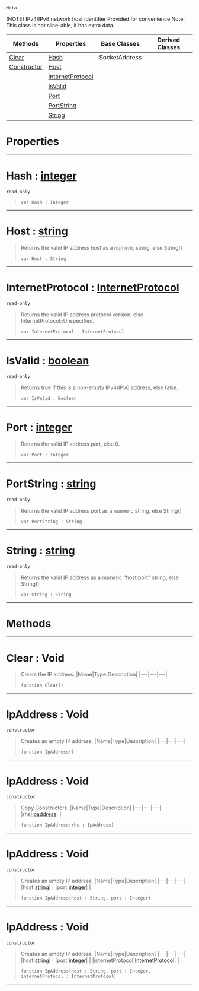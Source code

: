  `Meta`

(NOTE) IPv4/IPv6 network host identifier Provided for convenience Note: This class is not slice-able, it has extra data.

|Methods|Properties|Base Classes|Derived Classes|
|---|---|---|---|
|[ Clear](https://github.com/zeroengineteam/ZeroDocs/blob/master/code_reference/class_reference/ipaddress.markdown#clear-void)|[ Hash](https://github.com/zeroengineteam/ZeroDocs/blob/master/code_reference/class_reference/ipaddress.markdown#hash-zero-engine-documen)|SocketAddress| |
|[ Constructor](https://github.com/zeroengineteam/ZeroDocs/blob/master/code_reference/class_reference/ipaddress.markdown#ipaddress-void)|[ Host](https://github.com/zeroengineteam/ZeroDocs/blob/master/code_reference/class_reference/ipaddress.markdown#host-zero-engine-documen)| | |
| |[ InternetProtocol](https://github.com/zeroengineteam/ZeroDocs/blob/master/code_reference/class_reference/ipaddress.markdown#internetprotocol-zero-en)| | |
| |[ IsValid](https://github.com/zeroengineteam/ZeroDocs/blob/master/code_reference/class_reference/ipaddress.markdown#isvalid-zero-engine-docu)| | |
| |[ Port](https://github.com/zeroengineteam/ZeroDocs/blob/master/code_reference/class_reference/ipaddress.markdown#port-zero-engine-documen)| | |
| |[ PortString](https://github.com/zeroengineteam/ZeroDocs/blob/master/code_reference/class_reference/ipaddress.markdown#portstring-zero-engine-d)| | |
| |[ String](https://github.com/zeroengineteam/ZeroDocs/blob/master/code_reference/class_reference/ipaddress.markdown#string-zero-engine-docum)| | |


 #  Properties


---  
 #  Hash : [integer](https://github.com/zeroengineteam/ZeroDocs/blob/master/code_reference/zilch_base_types/integer.markdown)

 `read-only`

> 
> ``` lang=cpp, name=Zilch
> var Hash : Integer


---  
 #  Host : [string](https://github.com/zeroengineteam/ZeroDocs/blob/master/code_reference/zilch_base_types/string.markdown)

> Returns the valid IP address host as a numeric string, else String()
> ``` lang=cpp, name=Zilch
> var Host : String


---  
 #  InternetProtocol : [InternetProtocol](https://github.com/zeroengineteam/ZeroDocs/blob/master/code_reference/enum_reference.markdown#internetprotocol)

 `read-only`

> Returns the valid IP address protocol version, else InternetProtocol::Unspecified.
> ``` lang=cpp, name=Zilch
> var InternetProtocol : InternetProtocol


---  
 #  IsValid : [boolean](https://github.com/zeroengineteam/ZeroDocs/blob/master/code_reference/zilch_base_types/boolean.markdown)

 `read-only`

> Returns true if this is a non-empty IPv4/IPv6 address, else false.
> ``` lang=cpp, name=Zilch
> var IsValid : Boolean


---  
 #  Port : [integer](https://github.com/zeroengineteam/ZeroDocs/blob/master/code_reference/zilch_base_types/integer.markdown)

> Returns the valid IP address port, else 0.
> ``` lang=cpp, name=Zilch
> var Port : Integer


---  
 #  PortString : [string](https://github.com/zeroengineteam/ZeroDocs/blob/master/code_reference/zilch_base_types/string.markdown)

 `read-only`

> Returns the valid IP address port as a numeric string, else String()
> ``` lang=cpp, name=Zilch
> var PortString : String


---  
 #  String : [string](https://github.com/zeroengineteam/ZeroDocs/blob/master/code_reference/zilch_base_types/string.markdown)

 `read-only`

> Returns the valid IP address as a numeric "host:port" string, else String()
> ``` lang=cpp, name=Zilch
> var String : String


---  
 #  Methods


---  
 #  Clear : Void

> Clears the IP address.
> |Name|Type|Description|
> |---|---|---|
> ``` lang=cpp, name=Zilch
> function Clear()
> ``` 


---  
 #  IpAddress : Void

 `constructor`

> Creates an empty IP address.
> |Name|Type|Description|
> |---|---|---|
> ``` lang=cpp, name=Zilch
> function IpAddress()
> ``` 


---  
 #  IpAddress : Void

 `constructor`

> Copy Constructors.
> |Name|Type|Description|
> |---|---|---|
> |rhs|[ipaddress](https://github.com/zeroengineteam/ZeroDocs/blob/master/code_reference/class_reference/ipaddress.markdown)| |
> ``` lang=cpp, name=Zilch
> function IpAddress(rhs : IpAddress)
> ``` 


---  
 #  IpAddress : Void

 `constructor`

> Creates an empty IP address.
> |Name|Type|Description|
> |---|---|---|
> |host|[string](https://github.com/zeroengineteam/ZeroDocs/blob/master/code_reference/zilch_base_types/string.markdown)| |
> |port|[integer](https://github.com/zeroengineteam/ZeroDocs/blob/master/code_reference/zilch_base_types/integer.markdown)| |
> ``` lang=cpp, name=Zilch
> function IpAddress(host : String, port : Integer)
> ``` 


---  
 #  IpAddress : Void

 `constructor`

> Creates an empty IP address.
> |Name|Type|Description|
> |---|---|---|
> |host|[string](https://github.com/zeroengineteam/ZeroDocs/blob/master/code_reference/zilch_base_types/string.markdown)| |
> |port|[integer](https://github.com/zeroengineteam/ZeroDocs/blob/master/code_reference/zilch_base_types/integer.markdown)| |
> |internetProtocol|[InternetProtocol](https://github.com/zeroengineteam/ZeroDocs/blob/master/code_reference/enum_reference.markdown#internetprotocol)| |
> ``` lang=cpp, name=Zilch
> function IpAddress(host : String, port : Integer, internetProtocol : InternetProtocol)
> ``` 


---  
 

 